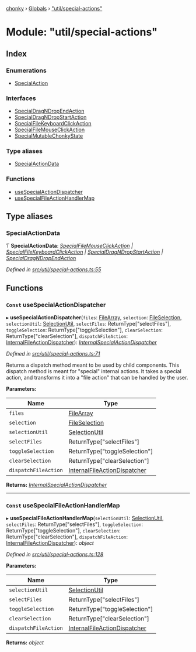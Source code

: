 [chonky](../README.md) › [Globals](../globals.md) › ["util/special-actions"](_util_special_actions_.md)

# Module: "util/special-actions"

## Index

### Enumerations

* [SpecialAction](../enums/_util_special_actions_.specialaction.md)

### Interfaces

* [SpecialDragNDropEndAction](../interfaces/_util_special_actions_.specialdragndropendaction.md)
* [SpecialDragNDropStartAction](../interfaces/_util_special_actions_.specialdragndropstartaction.md)
* [SpecialFileKeyboardClickAction](../interfaces/_util_special_actions_.specialfilekeyboardclickaction.md)
* [SpecialFileMouseClickAction](../interfaces/_util_special_actions_.specialfilemouseclickaction.md)
* [SpecialMutableChonkyState](../interfaces/_util_special_actions_.specialmutablechonkystate.md)

### Type aliases

* [SpecialActionData](_util_special_actions_.md#specialactiondata)

### Functions

* [useSpecialActionDispatcher](_util_special_actions_.md#const-usespecialactiondispatcher)
* [useSpecialFileActionHandlerMap](_util_special_actions_.md#const-usespecialfileactionhandlermap)

## Type aliases

###  SpecialActionData

Ƭ **SpecialActionData**: *[SpecialFileMouseClickAction](../interfaces/_util_special_actions_.specialfilemouseclickaction.md) | [SpecialFileKeyboardClickAction](../interfaces/_util_special_actions_.specialfilekeyboardclickaction.md) | [SpecialDragNDropStartAction](../interfaces/_util_special_actions_.specialdragndropstartaction.md) | [SpecialDragNDropEndAction](../interfaces/_util_special_actions_.specialdragndropendaction.md)*

*Defined in [src/util/special-actions.ts:55](https://github.com/TimboKZ/Chonky/blob/cc6d20b/src/util/special-actions.ts#L55)*

## Functions

### `Const` useSpecialActionDispatcher

▸ **useSpecialActionDispatcher**(`files`: [FileArray](_typedef_.md#filearray), `selection`: [FileSelection](../interfaces/_typedef_.fileselection.md), `selectionUtil`: [SelectionUtil](../classes/_util_selection_.selectionutil.md), `selectFiles`: ReturnType<typeof useSelection>["selectFiles"], `toggleSelection`: ReturnType<typeof useSelection>["toggleSelection"], `clearSelection`: ReturnType<typeof useSelection>["clearSelection"], `dispatchFileAction`: [InternalFileActionDispatcher](_typedef_.md#internalfileactiondispatcher)): *[InternalSpecialActionDispatcher](_typedef_.md#internalspecialactiondispatcher)*

*Defined in [src/util/special-actions.ts:71](https://github.com/TimboKZ/Chonky/blob/cc6d20b/src/util/special-actions.ts#L71)*

Returns a dispatch method meant to be used by child components. This dispatch
method is meant for "special" internal actions. It takes a special action, and
transforms it into a "file action" that can be handled by the user.

**Parameters:**

Name | Type |
------ | ------ |
`files` | [FileArray](_typedef_.md#filearray) |
`selection` | [FileSelection](../interfaces/_typedef_.fileselection.md) |
`selectionUtil` | [SelectionUtil](../classes/_util_selection_.selectionutil.md) |
`selectFiles` | ReturnType<typeof useSelection>["selectFiles"] |
`toggleSelection` | ReturnType<typeof useSelection>["toggleSelection"] |
`clearSelection` | ReturnType<typeof useSelection>["clearSelection"] |
`dispatchFileAction` | [InternalFileActionDispatcher](_typedef_.md#internalfileactiondispatcher) |

**Returns:** *[InternalSpecialActionDispatcher](_typedef_.md#internalspecialactiondispatcher)*

___

### `Const` useSpecialFileActionHandlerMap

▸ **useSpecialFileActionHandlerMap**(`selectionUtil`: [SelectionUtil](../classes/_util_selection_.selectionutil.md), `selectFiles`: ReturnType<typeof useSelection>["selectFiles"], `toggleSelection`: ReturnType<typeof useSelection>["toggleSelection"], `clearSelection`: ReturnType<typeof useSelection>["clearSelection"], `dispatchFileAction`: [InternalFileActionDispatcher](_typedef_.md#internalfileactiondispatcher)): *object*

*Defined in [src/util/special-actions.ts:128](https://github.com/TimboKZ/Chonky/blob/cc6d20b/src/util/special-actions.ts#L128)*

**Parameters:**

Name | Type |
------ | ------ |
`selectionUtil` | [SelectionUtil](../classes/_util_selection_.selectionutil.md) |
`selectFiles` | ReturnType<typeof useSelection>["selectFiles"] |
`toggleSelection` | ReturnType<typeof useSelection>["toggleSelection"] |
`clearSelection` | ReturnType<typeof useSelection>["clearSelection"] |
`dispatchFileAction` | [InternalFileActionDispatcher](_typedef_.md#internalfileactiondispatcher) |

**Returns:** *object*
